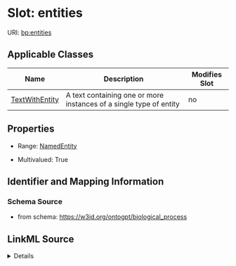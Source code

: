 

# Slot: entities

URI: [bp:entities](http://w3id.org/ontogpt/biological-process-templateentities)



<!-- no inheritance hierarchy -->





## Applicable Classes

| Name | Description | Modifies Slot |
| --- | --- | --- |
| [TextWithEntity](TextWithEntity.md) | A text containing one or more instances of a single type of entity |  no  |







## Properties

* Range: [NamedEntity](NamedEntity.md)

* Multivalued: True





## Identifier and Mapping Information







### Schema Source


* from schema: https://w3id.org/ontogpt/biological_process




## LinkML Source

<details>
```yaml
name: entities
from_schema: https://w3id.org/ontogpt/biological_process
rank: 1000
multivalued: true
alias: entities
owner: TextWithEntity
domain_of:
- TextWithEntity
range: NamedEntity

```
</details>
